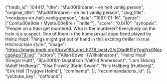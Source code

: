 {"tmdb_id": 104417, "title": "M\u00f6rdaren - en helt vanlig person", "original_title": "M\u00f6rdaren - en helt vanlig person", "slug_title": "mordaren-en-helt-vanlig-person", "date": "1967-01-16", "genre": ["Com\u00e9die / Myst\u00e8re / Thriller"], "score": "0.0/10", "synopsis": "People on a train get murdered. Who is the murderer? Everybody on the train is a suspect. One of them is the homosexual dope fiend played by Heinz Hopf. Things might get out of hand in this exciting thriller in true Hitchcockian style.", "image": "https://image.tmdb.org/t/p/w185_and_h278_bestv2/s2Xad8fFqYogjNx0NoscqoApoT9.jpg", "actors": ["Allan Edwall (Wilhelmsson)", "Heinz Hopf (Gregor Hult)", "Bj\u00f6rn Gustafson (Valfrid Andersson)", "Lars Ekborg (Adolf Hellberg)", "Elsa Prawitz (Karin Swan)", "Nils Hallberg (Hultberg)", "Erik Hell (Tryggve Holm)"], "comments": [], "recommandations_id": [], "youtube_key": "notfound"}